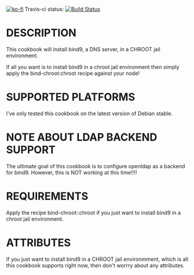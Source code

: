 [![ko-fi](https://ko-fi.com/img/githubbutton_sm.svg)](https://ko-fi.com/M4M3CQPLY)
Travis-ci status: [![Build Status](https://secure.travis-ci.org/jackl0phty/opschef-cookbook-bind-chroot.png?branch=master)](http://travis-ci.org/jackl0phty/opschef-cookbook-bind-chroot)

DESCRIPTION
===========

This cookbook will install bind9, a DNS server, in a CHROOT jail environment.

If all you want is to install bind9 in a chroot jail environment then
simply apply the bind-chroot:chroot recipe against your node!

SUPPORTED PLATFORMS
===================

I've only tested this cookbook on the latest version of Debian stable.

NOTE ABOUT LDAP BACKEND SUPPORT
===============================

The ultimate goal of this cookbook is to configure openldap as a backend
for bind9.  However, this is NOT working at this time!!!!

REQUIREMENTS
============

Apply the recipe bind-chroot::chroot if you just want to install bind9 in a chroot
jail environment.

ATTRIBUTES
==========

If you just want to install bind9 in a CHROOT jail environmment, which is 
all this cookbook supports right now, then don't worrry about any
attributes.

